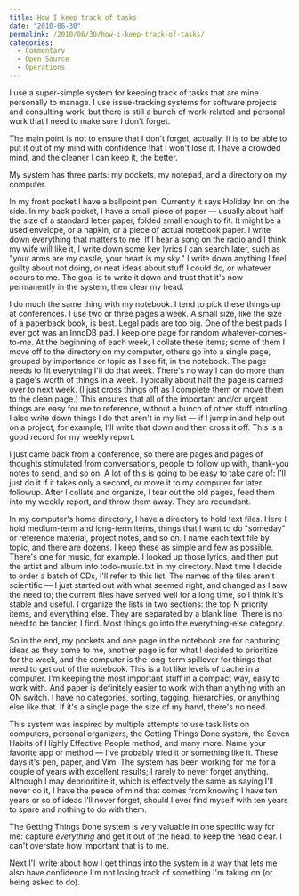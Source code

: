 ```yaml
---
title: How I keep track of tasks
date: "2010-06-30"
permalink: /2010/06/30/how-i-keep-track-of-tasks/
categories:
  - Commentary
  - Open Source
  - Operations
---
```

I use a super-simple system for keeping track of tasks that are mine personally to manage. I use issue-tracking systems for software projects and consulting work, but there is still a bunch of work-related and personal work that I need to make sure I don't forget.

The main point is not to ensure that I don't forget, actually. It is to be able to put it out of my mind with confidence that I won't lose it. I have a crowded mind, and the cleaner I can keep it, the better.

My system has three parts: my pockets, my notepad, and a directory on my computer.

In my front pocket I have a ballpoint pen. Currently it says Holiday Inn on the side. In my back pocket, I have a small piece of paper &#8212; usually about half the size of a standard letter paper, folded small enough to fit. It might be a used envelope, or a napkin, or a piece of actual notebook paper. I write down everything that matters to me. If I hear a song on the radio and I think my wife will like it, I write down some key lyrics I can search later, such as "your arms are my castle, your heart is my sky." I write down anything I feel guilty about not doing, or neat ideas about stuff I could do, or whatever occurs to me. The goal is to write it down and trust that it's now permanently in the system, then clear my head.

I do much the same thing with my notebook. I tend to pick these things up at conferences. I use two or three pages a week. A small size, like the size of a paperback book, is best. Legal pads are too big. One of the best pads I ever got was an InnoDB pad. I keep one page for random whatever-comes-to-me. At the beginning of each week, I collate these items; some of them I move off to the directory on my computer, others go into a single page, grouped by importance or topic as I see fit, in the notebook. The page needs to fit everything I'll do that week. There's no way I can do more than a page's worth of things in a week. Typically about half the page is carried over to next week. (I just cross things off as I complete them or move them to the clean page.) This ensures that all of the important and/or urgent things are easy for me to reference, without a bunch of other stuff intruding. I also write down things I do that aren't in my list &#8212; if I jump in and help out on a project, for example, I'll write that down and then cross it off. This is a good record for my weekly report.

I just came back from a conference, so there are pages and pages of thoughts stimulated from conversations, people to follow up with, thank-you notes to send, and so on. A lot of this is going to be easy to take care of: I'll just do it if it takes only a second, or move it to my computer for later followup. After I collate and organize, I tear out the old pages, feed them into my weekly report, and throw them away. They are redundant.

In my computer's home directory, I have a directory to hold text files. Here I hold medium-term and long-term items, things that I want to do "someday" or reference material, project notes, and so on. I name each text file by topic, and there are dozens. I keep these as simple and few as possible. There's one for music, for example. I looked up those lyrics, and then put the artist and album into todo-music.txt in my directory. Next time I decide to order a batch of CDs, I'll refer to this list. The names of the files aren't scientific &#8212; I just started out with what seemed right, and changed as I saw the need to; the current files have served well for a long time, so I think it's stable and useful. I organize the lists in two sections: the top N priority items, and everything else. They are separated by a blank line. There is no need to be fancier, I find. Most things go into the everything-else category.

So in the end, my pockets and one page in the notebook are for capturing ideas as they come to me, another page is for what I decided to prioritize for the week, and the computer is the long-term spillover for things that need to get out of the notebook. This is a lot like levels of cache in a computer. I'm keeping the most important stuff in a compact way, easy to work with. And paper is definitely easier to work with than anything with an ON switch. I have no categories, sorting, tagging, hierarchies, or anything else like that. If it's a single page the size of my hand, there's no need.

This system was inspired by multiple attempts to use task lists on computers, personal organizers, the Getting Things Done system, the Seven Habits of Highly Effective People method, and many more. Name your favorite app or method &#8212; I've probably tried it or something like it. These days it's pen, paper, and Vim. The system has been working for me for a couple of years with excellent results; I rarely to never forget anything. Although I may deprioritize it, which is effectively the same as saying I'll never do it, I have the peace of mind that comes from knowing I have ten years or so of ideas I'll never forget, should I ever find myself with ten years to spare and nothing to do with them.

The Getting Things Done system is very valuable in one specific way for me: capture *everything* and get it out of the head, to keep the head clear. I can't overstate how important that is to me.

Next I'll write about how I get things into the system in a way that lets me also have confidence I'm not losing track of something I'm taking on (or being asked to do).
